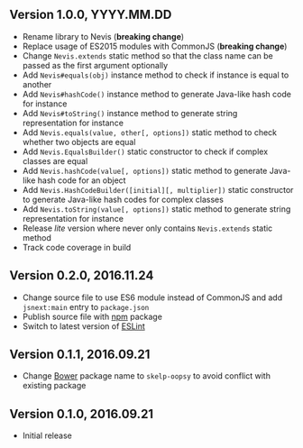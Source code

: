 ## Version 1.0.0, YYYY.MM.DD

* Rename library to Nevis (**breaking change**)
* Replace usage of ES2015 modules with CommonJS (**breaking change**)
* Change `Nevis.extends` static method so that the class name can be passed as the first argument optionally
* Add `Nevis#equals(obj)` instance method to check if instance is equal to another
* Add `Nevis#hashCode()` instance method to generate Java-like hash code for instance
* Add `Nevis#toString()` instance method to generate string representation for instance
* Add `Nevis.equals(value, other[, options])` static method to check whether two objects are equal
* Add `Nevis.EqualsBuilder()` static constructor to check if complex classes are equal
* Add `Nevis.hashCode(value[, options])` static method to generate Java-like hash code for an object
* Add `Nevis.HashCodeBuilder([initial][, multiplier])` static constructor to generate Java-like hash codes for complex classes
* Add `Nevis.toString(value[, options])` static method to generate string representation for instance
* Release *lite* version where never only contains `Nevis.extends` static method
* Track code coverage in build

## Version 0.2.0, 2016.11.24

* Change source file to use ES6 module instead of CommonJS and add `jsnext:main` entry to `package.json`
* Publish source file with [npm](http://npmjs.com) package
* Switch to latest version of [ESLint](http://eslint.org)

## Version 0.1.1, 2016.09.21

* Change [Bower](https://bower.io) package name to `skelp-oopsy` to avoid conflict with existing package

## Version 0.1.0, 2016.09.21

* Initial release
